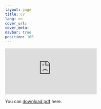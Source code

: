 ```yaml
---
layout: page
title: CV
lang: en
cover_url:
cover_meta: 
navbar: true
position: 100
---
```



<embed src="https://dnaftel.github.io/assets/Naftel_CV_2023.pdf" type="application/pdf"/>

You can [download pdf](https://dnaftel.github.io/assets/Naftel_CV_2023.pdf) here.
